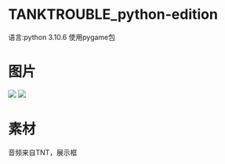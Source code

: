 # TANKTROUBLE_python-edition

语言:python 3.10.6
使用pygame包

# 图片
![](pics/CD7E8E78-5466-401c-BCAB-19DF1A61AAF8.png)
![](pics/3862B7BD-BBD4-480e-A1DD-1708E5C87DB6}.png)
# 素材
音频来自TNT，展示框
